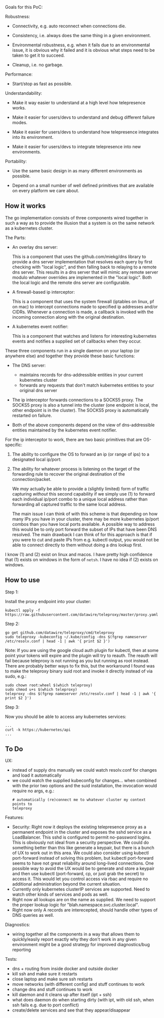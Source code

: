 Goals for this PoC:

Robustness:

 - Connectivity, e.g. auto reconnect when connections die.

 - Consistency, i.e. always does the same thing in a given
   environment.

 - Environmental robustness, e.g. when it fails due to an
   environmental issue, it is obvious why it failed and it is obvious
   what steps need to be taken to get it to succeed.

 - Cleanup, i.e. no garbage.

Performance:

 - Start/stop as fast as possible.

Understandability:

 - Make it way easier to understand at a high level how telepresence
   works.

 - Make it easier for users/devs to understand and debug different
   failure modes.

 - Make it easier for users/devs to understand how telepresence
   integrates into its environment.

 - Make it easier for users/devs to integrate telepresence into new
   environments.

Portability:

 - Use the same basic design in as many different environments as
   possible.

 - Depend on a small number of well defined primitives that are
   available on every platform we care about.

How it works
------------

The go implementation consists of three components wired together in
such a way as to provide the illusion that a system is on the same
network as a kubernetes cluster.

The Parts:

  - An overlay dns server:

    This is a component that uses the github.com/miekg/dns library to
    provide a dns server implementation that resolves each query by
    first checking with "local logic", and then falling back to
    relaying to a remote dns server. This results in a dns server that
    will mimic any remote server modulo whatever overrides are
    implemented in the "local logic". Both the local logic and the
    remote dns server are configurable.

  - A firewall-based ip interceptor:

    This is a component that uses the system firewall (iptables on
    linux, pf on mac) to intercept connections made to specified ip
    addresses and/or CIDRs. Whenever a connection is made, a callback
    is invoked with the incoming connection along with the original
    destination.

  - A kubernetes event notifier:

    This is a component that watches and listens for interesting
    kubernetes events and notifies a supplied set of callbacks when
    they occur.

These three components run in a single daemon on your laptop (or
anywhere else) and together they provide these basic functions:

 * The DNS server:
   - maintains records for dns-addressible entities in your current
     kubernetes cluster
   - forwards any requests that don't match kubernetes entities to
     your original dns server

 * The ip interceptor forwards connections to a SOCKS5 proxy. The
   SOCKS5 proxy is also a tunnel into the cluster (one endpoint is
   local, the other endpoint is in the cluster). The SOCKS5 proxy is
   automatically restarted on failure.

 * Both of the above components depend on the view of dns-addressible
   entities maintained by the kubernetes event notifier.

For the ip interceptor to work, there are two basic primitives that
are OS-specific:

1. The ability to configure the OS to forward an ip (or range of ips)
   to a designated local ip/port:

2. The ability for whatever process is listening on the target of the
   forwarding rule to recover the original destination of the
   connection/packet.

   We *may* actually be able to provide a (slightly limited) form of
   traffic capturing *without* this second capability if we simply
   use (1) to forward each individual ip/port combo to a unique
   local address rather than forwarding all captured traffic to the
   same local address.

   The main issue I can think of with this scheme is that depending on
   how many IPs you have in your cluster, there may be more kubernetes
   ip/port combos than you have local ports available. A possible way
   to address this would be to only port forward the subset of IPs
   that have been DNS resolved. The main drawback I can think of for
   this approach is that if you were to cut and paste IPs from
   e.g. kubectl output, you would not be able to connect directly to
   them without doing a dns lookup first.

I know (1) and (2) exist on linux and macos. I have pretty high
confidence that (1) exists on windows in the form of `netsh`. I have
no idea if (2) exists on windows.

How to use
----------

Step 1:

Install the proxy endpoint into your cluster:

```
kubectl apply -f https://raw.githubusercontent.com/datawire/teleproxy/master/proxy.yaml
```

Step 2:

```
go get github.com/datawire/teleproxy/cmd/teleproxy
sudo teleproxy -kubeconfig ~/.kube/config -dns $(fgrep nameserver /etc/resolv.conf | head -1 | awk '{ print $2 }')
```

Note: If you are using the google cloud auth plugin for kubectl, then
at some point your tokens will expire and the plugin will try to
reauth. The reauth will fail because teleproxy is not running as you but
running as root instead. There are probably better ways to fix this,
but the workaround I found was to make the teleproxy binary suid root and
invoke it directly instead of via sudo, e.g.:

```
sudo chown root:wheel $(which teleproxy)
sudo chmod u+s $(which teleproxy)
teleproxy -dns $(fgrep nameserver /etc/resolv.conf | head -1 | awk '{ print $2 }')
```

Step 3:

Now you should be able to access any kubernetes services:

```
...
curl -k https://kubernetes/api
...
```

To Do
-----

UX:

 - instead of supply dns manually we could watch resolv.conf for changes and load it automatically
 - we could watch the supplied kubeconfig for changes... when combined with the prior two options and the suid installation, the invocation would require no args, e.g.:
   ```
   # automatically (re)connect me to whatever cluster my context points to
   teleproxy
   ```
Features:

 - Security: Right now it deploys the existing telepresence proxy as a
   permanent endpoint in the cluster and exposes the sshd service as a
   LoadBalancer. This sshd is configured to permit no-password
   logins. This is obviously not ideal from a security perspective. We
   could do something better than this like generate a keypair, but
   there is a bunch of UX to work out in this area. We could also
   consider using kubectl port-forward instead of solving this
   problem, but kubectl port-forward seems to have not great
   reliability around long-lived connections. One possible way to
   avoid the UX would be to generate and store a keypair and then use
   kubectl (port-forward, cp, or just grab the secret) to access
   it. This would let you control access via rbac and require no
   additional administration beyond the current situation.
 - Currently only kubernetes clusterIP services are supported. Need to
   watch other kinds of services and pods as well.
 - Right now all lookups are on the name as supplied. We need to
   support the proper lookup logic for
   "blah.namespace.svc.cluster.local".
 - Right now only A records are interecepted, should handle other
   types of DNS queries as well.

Diagnostics:

 - wiring together all the components in a way that allows them to quickly/easily report exactly why they don't work in any given environment might be a good strategy for improved diagnostics/bug reporting

Tests:

 - dns + routing from inside docker and outside docker
 - kill ssh and make sure it restarts
 - close laptop and make sure ssh restarts
 - move networks (with different config) and stuff continues to work
 - change dns and stuff continues to work
 - kill daemon and it cleans up after itself (ipt + ssh)
 - what does daemon do when starting dirty (with ipt, with old ssh, when ssh fails e.g. due to port conflict)
 - create/delete services and see that they appear/disappear
